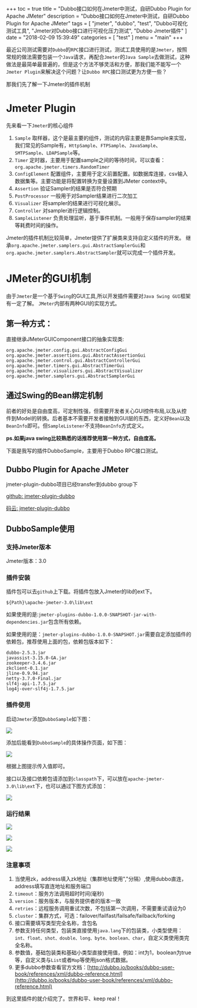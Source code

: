 +++
toc = true
title = "Dubbo接口如何在Jmeter中测试，自研Dubbo Plugin for Apache JMeter"
description = "Dubbo接口如何在Jmeter中测试，自研Dubbo Plugin for Apache JMeter"
tags = [
	"jmeter",
	"dubbo",
	"test",
	"Dubbo可视化测试工具",
	"Jmeter对Dubbo接口进行可视化压力测试",
	"Dubbo Jmeter插件"
]
date = "2018-02-09 15:39:49"
categories = [
    "test"
]
menu = "main"
+++

最近公司测试需要对`Dubbo`的`RPC`接口进行测试，测试工具使用的是`Jmeter`，按照常规的做法需要包装一个`Java`请求，再配合`Jmeter`的`Java Sample`去做测试，这种做法是最简单最普遍的，但是这个方法不够灵活和方便，那我们能不能写一个`Jmeter Plugin`来解决这个问题？让`Dubbo RPC`接口测试更为方便一些？

那我们先了解一下Jmeter的插件机制

# Jmeter Plugin

先来看一下`Jmeter`的核心组件

1. `Sample` 取样器，这个是最主要的组件，测试的内容主要是靠Sample来实现，我们常见的Sample有，`HttpSample`、`FTPSample`、`JavaSample`、`SMTPSample`、`LDAPSample`等。
2. `Timer` 定时器，主要用于配置sample之间的等待时间，可以查看：`org.apache.jmeter.timers.RandomTimer`
3. `ConfigElement` 配置组件，主要用于定义前置配置。如数据库连接，csv输入数据集等。主要功能是将配置转换为变量设置到JMeter context中。
4. `Assertion` 验证Sampler的结果是否符合预期
5. `PostProcessor` 一般用于对Sampler结果进行二次加工
6. `Visualizer` 将sampler的结果进行可视化展示。
7. `Controller` 对sampler进行逻辑控制。
8. `SampleListener` 负责处理监听，基于事件机制。一般用于保存sampler的结果等耗费时间的操作。

Jmeter的插件机制比较简单，Jmeter提供了扩展类来支持自定义插件的开发。
继承`org.apache.jmeter.samplers.gui.AbstractSamplerGui`和`org.apache.jmeter.samplers.AbstractSampler`就可以完成一个插件开发。

# JMeter的GUI机制

由于`Jmeter`是一个基于`Swing`的GUI工具,所以开发插件需要对`Java Swing GUI`框架有一定了解。 `JMeter`内部有两种GUI的实现方式。

## 第一种方式：

直接继承JMeterGUIComponent接口的抽象实现类:

```
org.apache.jmeter.config.gui.AbstractConfigGui
org.apache.jmeter.assertions.gui.AbstractAssertionGui
org.apache.jmeter.control.gui.AbstractControllerGui
org.apache.jmeter.timers.gui.AbstractTimerGui
org.apache.jmeter.visualizers.gui.AbstractVisualizer
org.apache.jmeter.samplers.gui.AbstractSamplerGui
```

## 通过Swing的Bean绑定机制

前者的好处是自由度高，可定制性强，但需要开发者关心GUI控件布局,以及从控件到Model的转换。后者基本不需要开发者接触到GUI层的东西，定义好`Bean`以及`BeanInfo`即可。但`SampleListener`不支持`BeanInfo`方式定义。

**ps.如果java swing比较熟悉的话推荐使用第一种方式，自由度高。**


下面是我写的插件DubboSample，主要用于Dubbo RPC接口测试。

## Dubbo Plugin for Apache JMeter

jmeter-plugin-dubbo项目已经transfer到dubbo group下

[github: jmeter-plugin-dubbo](https://github.com/dubbo/jmeter-plugins-dubbo) 

[码云: jmeter-plugin-dubbo]( https://gitee.com/ningyu/jmeter-plugins-dubbo)

## DubboSample使用

### 支持Jmeter版本

Jmeter版本：3.0

### 插件安装

插件包可以去`github`上下载。将插件包放入Jmeter的lib的ext下。

```
${Path}\apache-jmeter-3.0\lib\ext
```

如果使用的是:`jmeter-plugins-dubbo-1.0.0-SNAPSHOT-jar-with-dependencies.jar`包含所有依赖。

如果使用的是：`jmeter-plugins-dubbo-1.0.0-SNAPSHOT.jar`需要自定添加插件的依赖包，推荐使用上面的包，依赖包版本如下：

```
dubbo-2.5.3.jar
javassist-3.15.0-GA.jar
zookeeper-3.4.6.jar
zkclient-0.1.jar
jline-0.9.94.jar
netty-3.7.0-Final.jar
slf4j-api-1.7.5.jar
log4j-over-slf4j-1.7.5.jar
```

### 插件使用

启动`Jmeter`添加`DubboSample`如下图：

![](/img/jmeter-plugins-dubbo/1.png)

添加后能看到`DubboSample`的具体操作页面，如下图：

![](/img/jmeter-plugins-dubbo/2.png)

根据上图提示传入值即可。

接口以及接口依赖包请添加到`classpath`下，可以放在`apache-jmeter-3.0\lib\ext`下，也可以通过下图方式添加：

![](/img/jmeter-plugins-dubbo/3.png)

### 运行结果

![](/img/jmeter-plugins-dubbo/4.png)

![](/img/jmeter-plugins-dubbo/5.png)

![](/img/jmeter-plugins-dubbo/6.png)

### 注意事项

1. 当使用zk，address填入zk地址（集群地址使用","分隔）,使用dubbo直连，address填写直连地址和服务端口
2. `timeout`：服务方法调用超时时间(毫秒)
3. `version`：服务版本，与服务提供者的版本一致
4. `retries`：远程服务调用重试次数，不包括第一次调用，不需要重试请设为0
5. `cluster`：集群方式，可选：failover/failfast/failsafe/failback/forking
6. 接口需要填写类型完全名称，含包名
7. 参数支持任何类型，包装类直接使用`java.lang`下的包装类，小类型使用：`int、float、shot、double、long、byte、boolean、char`，自定义类使用类完全名称。
8. 参数值，基础包装类和基础小类型直接使用值，例如：int为1，boolean为true等，自定义类与`List`或者`Map`等使用json格式数据。
9. 更多dubbo参数查看官方文档：[http://dubbo.io/books/dubbo-user-book/references/xml/dubbo-reference.html](http://dubbo.io/books/dubbo-user-book/references/xml/dubbo-reference.html)

到这里插件的就介绍完了。世界和平、keep real！